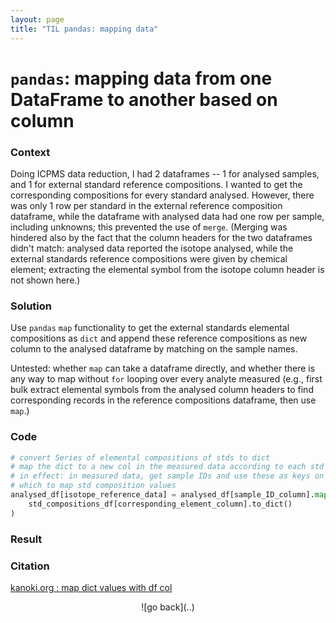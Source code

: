 ```yaml
---
layout: page
title: "TIL pandas: mapping data"
---
```



# `pandas`: mapping data from one DataFrame to another based on column


### Context
Doing ICPMS data reduction, I had 2 dataframes -- 1 for analysed samples, and 1 
for external standard reference compositions. I wanted to get the corresponding 
compositions for every standard analysed. However, there was only 1 row per 
standard in the external reference composition dataframe, while the dataframe 
with analysed data had one row per sample, including unknowns; this prevented 
the use of `merge`. (Merging was hindered also by the fact that the column 
headers for the two dataframes didn't match: analysed data reported the isotope 
analysed, while the external standards reference compositions were given by 
chemical element; extracting the elemental symbol from the isotope column 
header is not shown here.)


### Solution
Use `pandas` `map` functionality to get the external standards elemental 
compositions as `dict` and append these reference compositions as new column to 
the analysed dataframe by matching on the sample names.


Untested: whether `map` can take a dataframe directly, and whether there is any 
way to map without `for` looping over every analyte measured (e.g., first bulk 
extract elemental symbols from the analysed column headers to find 
corresponding records in the reference compositions dataframe, then use `map`.)


### Code
```python
# convert Series of elemental compositions of stds to dict
# map the dict to a new col in the measured data according to each std's ID
# in effect: in measured data, get sample IDs and use these as keys on 
# which to map std composition values
analysed_df[isotope_reference_data] = analysed_df[sample_ID_column].map(
    std_compositions_df[corresponding_element_column].to_dict()
)
```


### Result


### Citation
[kanoki.org : map dict values with df col](https://kanoki.org/2019/04/06/pandas-map-dictionary-values-with-dataframe-columns/)


<div align="center">![go back](..)</div>
